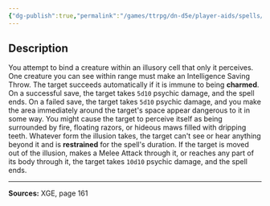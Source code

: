 ```yaml
---
{"dg-publish":true,"permalink":"/games/ttrpg/dn-d5e/player-aids/spells/level-6/mental-prison/","tags":["ttrpg/dnd/5e","somatic","concentration","spell"],"noteIcon":""}
---
```



## Description
You attempt to bind a creature within an illusory cell that only it perceives.
One creature you can see within range must make an Intelligence Saving Throw.
The target succeeds automatically if it is immune to being **charmed**.
On a successful save, the target takes `5d10` psychic damage, and the spell ends.
On a failed save, the target takes `5d10` psychic damage, and you make the area immediately around the target's space appear dangerous to it in some way.
You might cause the target to perceive itself as being surrounded by fire, floating razors, or hideous maws filled with dripping teeth.
Whatever form the illusion takes, the target can't see or hear anything beyond it and is **restrained** for the spell's duration.
If the target is moved out of the illusion, makes a Melee Attack through it, or reaches any part of its body through it, the target takes `10d10` psychic damage, and the spell ends.

---

**Sources:** XGE, page 161
